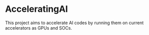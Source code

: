 # AcceleratingAI
This project aims to accelerate AI codes by running them on current accelerators as GPUs and SOCs.
